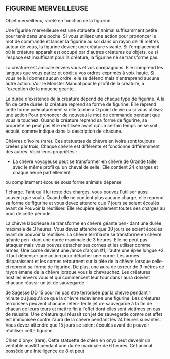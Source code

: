## FIGURINE MERVEILLEUSE

Objet merveilleux, rareté en fonction de la figurine

Une figurine merveilleuse est une statuette d'animal
suffisamment petite pour tenir dans une poche. Si vous
utilisez une action pour prononcer le mot de commande
et lancer la figurine au sol dans un rayon de 18 mètres
autour de vous, la figurine devient une créature vivante.
Si l'emplacement où la créature apparaît est occupé par
d'autres créatures ou objets, ou si l'espace est insuffisant
pour la créature, la figurine ne se transforme pas.

La créature est amicale envers vous et vos compagnons.
Elle comprend les langues que vous parlez et obéit à vos
ordres exprimés à voix haute. Si vous ne lui donnez aucun
ordre, elle se défend mais n'entreprend aucune autre action.
Voir le Monster Manual pour le profil de la créature, à
l'exception de la mouche géante.

La durée d'existence de la créature dépend de chaque type
de figurine. À la fin de cette durée, la créature reprend sa
forme de figurine. Elle reprend cette forme prématurément
si elle tombe à O point de vie ou si vous utilisez une action
Pour prononcer de nouveau le mot de commande pendant
que vous la touchez. Quand la créature reprend sa forme de
figurine, sa propriété ne peut pas être réutilisée avant qu'un
certain temps ne se soit écoulé, comme indiqué dans la
description de chacune.

Chèvres d'ivoire (rare). Ces statuettes de chèvre en ivoire
sont toujours créées par trois, Chaque chèvre est différente et
fonctionne différemment des autres. Voici leurs propriétés :

+ La chèvre voyageuse peut se transformer en chèvre de
Grande taille avec le même profil qu'un cheval de selle.
Elle contient 24 charges et chaque heure partiellement

ou complètement écoulée sous forme animale dépense

1 charge. Tant qu'il lui reste des charges, vous pouvez
l'utiliser aussi souvent que voulu. Quand elle ne contient
plus aucune charge, elle reprend sa forme de figurine et
vous devez attendre que 7 jours se soient écoulés avant de
Pouvoir la réutiliser. Elle récupère également toutes ses
charges au bout de cette période.

La chèvre laborieuse se transforme en chèvre géante pen-
dant une durée maximale de 3 heures. Vous devez attendre
que 30 jours se soient écoulés avant de pouvoir la réutiliser.
La chèvre terrifiante se transforme en chèvre géante pen-
dant une durée maximale de 3 heures. Elle ne peut pas
attaquer mais vous pouvez détacher ses cornes et les utiliser
comme armes, Une corne devient une /ance d'arçon #1,
l'autre une épée longue +2. Il faut dépenser une action pour
détacher une corne. Les armes disparaissent et les cornes
retournent sur la tête de la chèvre lorsque celle-ci reprend sa
forme de figurine. De plus, une aura de terreur de 9 mètres
de rayon émane de la chèvre lorsque vous la chevauchez. Les
créatures hostiles envers vous et qui commencent leur tour
dans l'aura doivent chacune réussir un jet de sauvegarde

de Sagesse DD 15 pour ne pas être terrorisée par la chèvre
pendant 1 minute ou jusqu'à ce que la chèvre redevienne une
figurine. Les créatures terrorisées peuvent chacune reten-
ter le jet de sauvegarde à la fin de chacun de leurs tours et
mettre fin à l'effet dont elles sont victimes en cas de réussite.
Une créature qui réussit son jet de sauvegarde contre cet
effet est immunisée contre l'aura de la chèvre pendant les 24
heures suivantes. Vous devez attendre que 15 jours se soient
écoulés avant de pouvoir réutiliser cette figurine.

Chien d'onyx (rare). Cette statuette de chien en onyx peut
devenir un véritable mastiff pendant une durée maximale de
6 heures. Cet animal possède une Intelligence de 8 et peut
